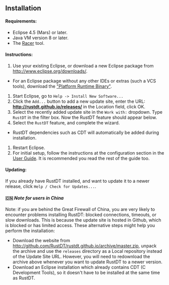 ## Installation

#### Requirements: 
 * Eclipse 4.5 (Mars) or later.
 * Java VM version 8 or later.
 * The [Racer](https://github.com/phildawes/racer) tool. 

#### Instructions:
 1. Use your existing Eclipse, or download a new Eclipse package from http://www.eclipse.org/downloads/. 
  * For an Eclipse package without any other IDEs or extras (such a VCS tools), download the ["Platform Runtime Binary"](http://archive.eclipse.org/eclipse/downloads/drops4/R-4.5-201506032000/#PlatformRuntime). 
 1. Start Eclipse, go to `Help -> Install New Software...`
 1. Click the `Add...` button to add a new update site, enter the URL: **http://rustdt.github.io/releases/** in the Location field, click OK.
 1. Select the recently added update site in the `Work with:` dropdown. Type `RustDT` in the filter box. Now the RustDT feature should appear below.
 1. Select the `RustDT` feature, and complete the wizard. 
  * RustDT dependencies such as CDT will automatically be added during installation.
 1. Restart Eclipse. 
 1. For initial setup, follow the instructions at the configuration section in the [User Guide](UserGuide.md). It is recommended you read the rest of the guide too.
 
#### Updating:
If you already have RustDT installed, and want to update it to a newer release, click `Help / Check for Updates...`.

#### :cn: *Note for users in China*
Note: if you are behind the Great Firewall of China, you are very likely to encounter problems installing RustDT: blocked connections, timeouts, or slow downloads. This is because the update site is hosted in Github, which is blocked or has limited access. These alternative steps might help you perform the installation:

* Download the website from http://github.com/RustDT/rustdt.github.io/archive/master.zip, unpack the archive and use the `releases` directory as a Local repository instead of the Update Site URL. However, you will need to redownload the archive above whenever you want to update RustDT to a newer version.
* Download an Eclipse installation which already contains CDT (C Development Tools), so it doesn't have to be installed at the same time as RustDT.
